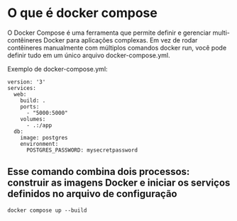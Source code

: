 # O que é docker compose
O Docker Compose é uma ferramenta que permite definir e gerenciar multi-contêineres Docker para aplicações complexas. Em vez de rodar contêineres manualmente com múltiplos comandos docker run, você pode definir tudo em um único arquivo docker-compose.yml.

Exemplo de docker-compose.yml:
```
version: '3'
services:
  web:
    build: .
    ports:
      - "5000:5000"
    volumes:
      - .:/app
  db:
    image: postgres
    environment:
      POSTGRES_PASSWORD: mysecretpassword
```
## Esse comando combina dois processos: construir as imagens Docker e iniciar os serviços definidos no arquivo de configuração

```
docker compose up --build
```
